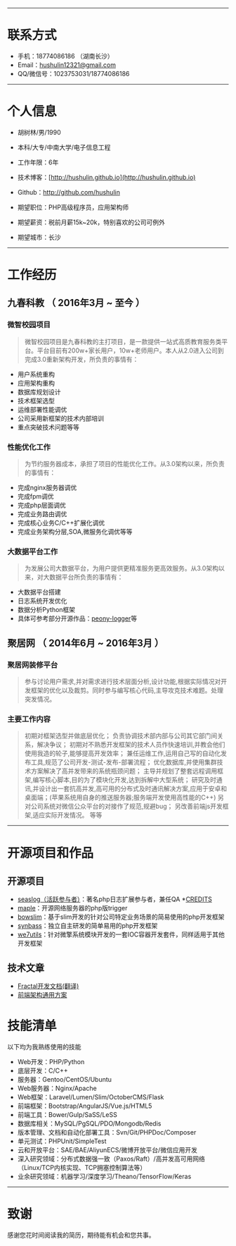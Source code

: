 
---

# 联系方式

- 手机：18774086186 （湖南长沙）
- Email：hushulin12321@gmail.com
- QQ/微信号：1023753031/18774086186

---

# 个人信息

 - 胡树林/男/1990
 - 本科/大专/中南大学/电子信息工程
 - 工作年限：6年
 - 技术博客：[http://hushulin.github.io](http://hushulin.github.io)
 - Github：http://github.com/hushulin

 - 期望职位：PHP高级程序员，应用架构师
 - 期望薪资：税前月薪15k~20k，特别喜欢的公司可例外
 - 期望城市：长沙

---

# 工作经历

## 九春科教 （ 2016年3月 ~ 至今 ）

### 微智校园项目

> 微智校园项目是九春科教的主打项目，是一款提供一站式高质教育服务类平台。平台目前有200w+家长用户，10w+老师用户。本人从2.0进入公司到完成3.0重新架构开发，所负责的事情有：

- 用户系统重构
- 应用架构重构
- 数据库规划设计
- 技术框架选型
- 运维部署性能调优
- 公司采用新框架的技术内部培训
- 重点突破技术问题等等

### 性能优化工作

> 为节约服务器成本，承担了项目的性能优化工作。从3.0架构以来，所负责的事情有：

- 完成nginx服务器调优
- 完成fpm调优
- 完成php层面调优
- 完成业务路由调优
- 完成核心业务C/C++扩展化调优
- 完成业务架构分层,SOA,微服务化调优等等

### 大数据平台工作

> 为发展公司大数据平台，为用户提供更精准服务更高效服务。从3.0架构以来，对大数据平台所负责的事情有：

- 大数据平台搭建
- 日志系统开发优化
- 数据分析Python框架
- 具体可参考部分开源作品：[peony-logger](https://hushulin.github.io/2017/05/05/peony-logger.html)等

## 聚居网 （ 2014年6月 ~ 2016年3月 ）

### 聚居网装修平台
> 参与讨论用户需求,并对需求进行技术层面分析,设计功能,根据实际情况对开发框架的优化以及裁剪。同时参与编写核心代码,主导攻克技术难题。处理突发情况。

### 主要工作内容
> 初期对框架选型并做底层优化；
负责协调技术部内部与公司其它部门间关系，解决争议；
初期对不熟悉开发框架的技术人员作快速培训,并教会他们使用我造的轮子,能够提高开发效率；
兼任运维工作,运用自己写的自动化发布工具,规范了公司开发-测试-发布-部署流程；
优化数据库,并使用集群技术方案解决了高并发带来的系统瓶颈问题；
主导并规划了整套远程调用框架,编写核心脚本,目的为了模块化开发,达到拆解中大型系统；
研究及时通讯,并设计出一套抗高并发,高可用的分布式及时通讯解决方案,应用于安卓和桌面端；(苹果系统用自身的推送服务器;服务端开发使用高性能的C++)
另对公司系统对微信公众平台的对接作了规范,规避bug；
另改善前端js开发框架,适应实际开发情况。
等等

---

# 开源项目和作品

## 开源项目
 - [seaslog（活跃参与者）](http://neeke.github.io/SeasLog)：著名php日志扩展参与者，兼任QA *[CREDITS](https://github.com/Neeke/SeasLog/blob/master/CREDITS)
 - [maple](https://github.com/hushulin/maple)：开源网络服务器的php版trigger
 - [bowslim](https://github.com/hushulin/bowslim)：基于slim开发的针对公司特定业务场景的简易使用的php开发框架
 - [synbass](https://github.com/hushulin/synbass)：独立自主研发的简单易用的php开发框架
 - [we7utils](https://github.com/hushulin/we7utils)：针对微擎系统模块开发的一套IOC容器开发套件，同样适用于其他开发框架

## 技术文章

 - [Fractal开发文档(翻译)](https://hushulin.github.io/2017/03/23/fractal-doc.html)
 - [前端架构通用方案](https://hushulin.github.io/2017/06/09/front-end-environment.html)

# 技能清单

以下均为我熟练使用的技能

- Web开发：PHP/Python
- 底层开发：C/C++
- 服务器：Gentoo/CentOS/Ubuntu
- Web服务器：Nginx/Apache
- Web框架：Laravel/Lumen/Slim/OctoberCMS/Flask
- 前端框架：Bootstrap/AngularJS/Vue.js/HTML5
- 前端工具：Bower/Gulp/SaSS/LeSS
- 数据库相关：MySQL/PgSQL/PDO/Mongodb/Redis
- 版本管理、文档和自动化部署工具：Svn/Git/PHPDoc/Composer
- 单元测试：PHPUnit/SimpleTest
- 云和开放平台：SAE/BAE/AliyunECS/微博开放平台/微信应用开发
- 深入研究领域：分布式数据强一致（Paxos/Raft）/高并发高可用网络（Linux/TCP内核实现、TCP拥塞控制算法等）
- 业余研究领域：机器学习/深度学习/Theano/TensorFlow/Keras

---

# 致谢
感谢您花时间阅读我的简历，期待能有机会和您共事。
